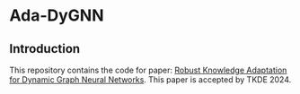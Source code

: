 # Ada-DyGNN
## Introduction
This repository contains the code for paper: [Robust Knowledge Adaptation for Dynamic Graph Neural Networks](https://arxiv.org/abs/2207.10839). This paper is accepted by TKDE 2024. 

